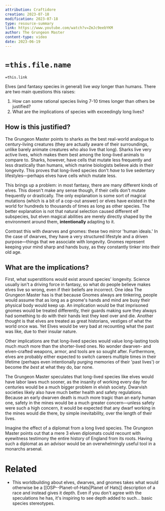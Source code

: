 ```yaml
---
attribution: Craftidore
creation: 2023-07-18
modification: 2023-07-18
type: resource-summary
link: https://www.youtube.com/watch?v=ZmJc9eebYKM
author: The Grungeon Master
content-type: video
date: 2023-06-19
---
```


# `=this.file.name`
`=this.link`

Elves (and fantasy species in general) live *way* longer than humans.
There are two main questions this raises:

1. How can some rational species living 7-10 times longer than others be justified?
2. What are the implications of species with exceedingly long lives?

## How is this justified?

The Grungeon Master points to sharks as the best real-world analogue to century-living creatures (they are actually aware of their surroundings, unlike barely animate creatures who also live that long). 
Sharks live very active lives, which makes them best among the long-lived animals to compare to.
Sharks, however, have cells that mutate less frequently and less drastically than humans, which marine biologists believe aids in their longevity.
This proves that long-lived species don't *have* to live sedentary lifestyles&mdash;perhaps elves have cells which mutate less. 

This brings up a problem: in most fantasy, there are many different kinds of elves. 
This doesn't make any sense though, if their cells don't mutate frequently or drastically.
The only explanation is some sort of magical mutations (which is a bit of a cop-out answer) or elves have existed in the world for hundreds to thousands of times as long as other species.
The better explanation is not that natural selection caused different elf subspecies, but elven magical abilities are merely directly shaped by the environment around them, **intentionally** adapting to it.

Contrast this with dwarves and gnomes: these two mirror 'human ideals.' 
In the case of dwarves, they have a very structured lifestyle and a driven purpose&mdash;things that we associate with longevity. Gnomes represent keeping your mind sharp and hands busy, as they constantly tinker into their old age.

## What are the implications?

First, what superstitions would exist around species' longevity. 
Science usually isn't a driving force in fantasy, so what do people believe makes elves live so wrong, even if their beliefs are incorrect.
One idea The Grungeon Master has is that because Gnomes always are tinkering, people would assume  that as long as a gnome's hands and mind are busy their physical body would keep up. An implication would be that imprisoned gnomes would be treated differently, their guards making sure they always had something to do with their hands lest they keel over and die.
Another thought is that elves are treated as great historians, vestiges of what the world once was. Yet Elves would be very bad at recounting what the past was like, due to their insular nature.

Other implications are that long-lived species would value long-lasting tools much *much* more than the shorter-lived ones. 
No wonder dwarven- and elven-crafted weapons, armor, and tools are so sought after.
Furthermore, elves are probably either expected to switch careers multiple times in their lifetime (perhaps even intentionally purging memories of their 'past lives') or become *the best* at what they do, bar none.

The Grungeon Master speculates that long-lived species like elves would have labor laws much sooner, as the insanity of working every day for centuries would be a much bigger problem in elvish society.
Dwarvish societies likely also have much better health and safety regulations. 
Because an early dwarven death is much more tragic than an early human one, safety in the mines would be a much greater concern&mdash;unless safety were such a high concern, it would be expected that any dwarf working in the mines would die there, by simple inevitability, over the length of their lives.

Imagine the effect of a diplomat from a long lived species. 
The Grungeon Master points out that a mere 3 elven diplomats could recount with eyewitness testimony the entire history of England from its roots.
Having such a diplomat as an advisor would be an overwhelmingly useful tool in a monarchs arsenal.

# Related

- This worldbuilding about elves, dwarves, and gnomes takes what would otherwise be a [[OSP--Planet-of-Hats|Planet of Hats]] description of a race and instead gives it depth. Even if you don't agree with the speculations he has, it's inspiring to see depth added to such... basic species stereotypes.
